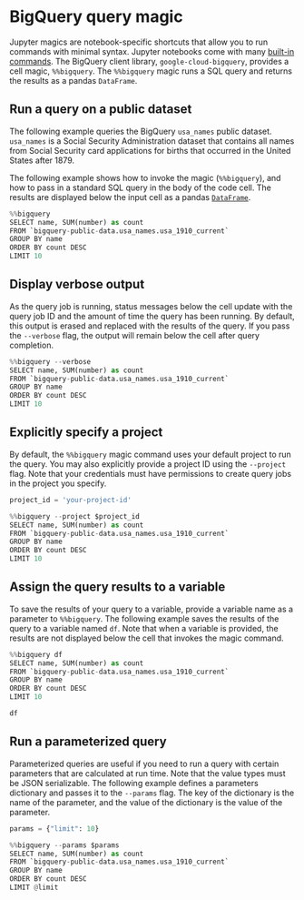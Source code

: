
# BigQuery query magic

Jupyter magics are notebook-specific shortcuts that allow you to run commands with minimal syntax. Jupyter notebooks come with many [built-in commands](https://ipython.readthedocs.io/en/stable/interactive/magics.html). The BigQuery client library, `google-cloud-bigquery`, provides a cell magic, `%%bigquery`. The `%%bigquery` magic runs a SQL query and returns the results as a pandas `DataFrame`.

## Run a query on a public dataset

The following example queries the BigQuery `usa_names` public dataset. `usa_names` is a Social Security Administration dataset that contains all names from Social Security card applications for births that occurred in the United States after 1879.

The following example shows how to invoke the magic (`%%bigquery`), and how to pass in a standard SQL query in the body of the code cell. The results are displayed below the input cell as a pandas [`DataFrame`](http://pandas.pydata.org/pandas-docs/stable/generated/pandas.DataFrame.html).


```python
%%bigquery
SELECT name, SUM(number) as count
FROM `bigquery-public-data.usa_names.usa_1910_current`
GROUP BY name
ORDER BY count DESC
LIMIT 10
```

## Display verbose output

As the query job is running, status messages below the cell update with the query job ID and the amount of time the query has been running. By default, this output is erased and replaced with the results of the query. If you pass the `--verbose` flag, the output will remain below the cell after query completion.


```python
%%bigquery --verbose
SELECT name, SUM(number) as count
FROM `bigquery-public-data.usa_names.usa_1910_current`
GROUP BY name
ORDER BY count DESC
LIMIT 10
```

## Explicitly specify a project

By default, the `%%bigquery` magic command uses your default project to run the query. You may also explicitly provide a project ID using the `--project` flag. Note that your credentials must have permissions to create query jobs in the project you specify.


```python
project_id = 'your-project-id'
```


```python
%%bigquery --project $project_id
SELECT name, SUM(number) as count
FROM `bigquery-public-data.usa_names.usa_1910_current`
GROUP BY name
ORDER BY count DESC
LIMIT 10
```

## Assign the query results to a variable

To save the results of your query to a variable, provide a variable name as a parameter to `%%bigquery`. The following example saves the results of the query to a variable named `df`. Note that when a variable is provided, the results are not displayed below the cell that invokes the magic command.


```python
%%bigquery df
SELECT name, SUM(number) as count
FROM `bigquery-public-data.usa_names.usa_1910_current`
GROUP BY name
ORDER BY count DESC
LIMIT 10
```


```python
df
```

## Run a parameterized query

Parameterized queries are useful if you need to run a query with certain parameters that are calculated at run time. Note that the value types must be JSON serializable. The following example defines a parameters dictionary and passes it to the `--params` flag. The key of the dictionary is the name of the parameter, and the value of the dictionary is the value of the parameter.


```python
params = {"limit": 10}
```


```python
%%bigquery --params $params
SELECT name, SUM(number) as count
FROM `bigquery-public-data.usa_names.usa_1910_current`
GROUP BY name
ORDER BY count DESC
LIMIT @limit
```
